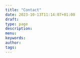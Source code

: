```yaml
---
title: "Contact"
date: 2023-10-13T11:14:07+01:00
draft:
type: page
description:
menu:
keywords:
author: 
tags: 
---
```


